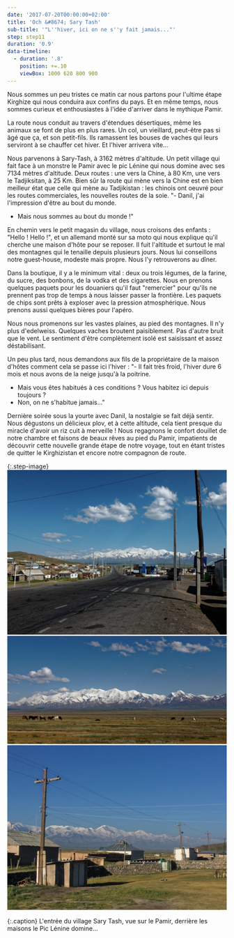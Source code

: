 ```yaml
---
date: '2017-07-20T00:00:00+02:00'
title: 'Och &#8674; Sary Tash'
sub-title: '"L''hiver, ici on ne s''y fait jamais..."'
step: step11
duration: '0.9'
data-timeline:
  - duration: '.8'
    position: +=.10
    viewBox: 1000 620 800 900
---
```

Nous sommes un peu tristes ce matin car nous partons pour l'ultime étape Kirghize qui nous conduira aux confins du pays. Et en même temps, nous sommes curieux et enthousiastes à l'idée d'arriver dans le mythique Pamir.

La route nous conduit au travers d'étendues désertiques, même les animaux se font de plus en plus rares. Un col, un vieillard, peut-être pas si âgé que ça, et son petit-fils. Ils ramassent les bouses de vaches qui leurs serviront à se chauffer cet hiver. Et l'hiver arrivera vite...

Nous parvenons à Sary-Tash, à 3162 mètres d'altitude. Un petit village qui fait face à un monstre le Pamir avec le pic Lénine qui nous domine avec ses 7134 mètres d'altitude. Deux routes : une vers la Chine, à 80 Km, une vers le Tadjiksitan, à 25 Km. Bien sûr la route qui mène vers la Chine est en bien meilleur état que celle qui mène au Tadjikistan : les chinois ont oeuvré pour les routes commerciales, les nouvelles routes de la soie.
"- Danil, j'ai l'impression d'être au bout du monde.
- Mais nous sommes au bout du monde !"

En chemin vers le petit magasin du village, nous croisons des enfants : "Hello ! Hello !", et un allemand monté sur sa moto qui nous explique qu'il cherche une maison d'hôte pour se reposer. Il fuit l'altitude et surtout le mal des montagnes qui le tenaille depuis plusieurs jours. Nous lui conseillons notre guest-house, modeste mais propre. Nous l'y retrouverons au dîner.

Dans la boutique, il y a le minimum vital : deux ou trois légumes, de la farine, du sucre, des bonbons, de la vodka et des cigarettes. Nous en prenons quelques paquets pour les douaniers qu'il faut "remercier" pour qu'ils ne prennent pas trop de temps à nous laisser passer la frontière. Les paquets de chips sont prêts à exploser avec la pression atmosphérique. Nous prenons aussi quelques bières pour l'apéro.

Nous nous promenons sur les vastes plaines, au pied des montagnes. Il n'y plus d'edelweiss. Quelques vaches broutent paisiblement. Pas d'autre bruit que le vent. Le sentiment d'être complètement isolé est saisissant et assez déstabilisant. 

Un peu plus tard, nous demandons aux fils de la propriétaire de la maison d'hôtes comment cela se passe ici l'hiver : 
"- Il fait très froid, l'hiver dure 6 mois et nous avons de la neige jusqu'à la poitrine.
- Mais vous êtes habitués à ces conditions ? Vous habitez ici depuis toujours ?
- Non, on ne s'habitue jamais..."

Dernière soirée sous la yourte avec Danil, la nostalgie se fait déjà sentir. Nous dégustons un délicieux plov, et à cette altitude, cela tient presque du miracle d'avoir un riz cuit à merveille ! Nous regagnons le confort douillet de notre chambre et faisons de beaux rêves au pied du Pamir, impatients de découvrir cette nouvelle grande étape de notre voyage, tout en étant tristes de quitter le Kirghizistan et encore notre compagnon de route.

{:.step-image}
[![](/assets/img/uploads/kyrgyzstan_21-07-2018_01.jpg)](/assets/img/uploads/kyrgyzstan_21-07-2018_01.jpg "Sary Tash")
[![](/assets/img/uploads/kyrgyzstan_21-07-2018_03.jpg)](/assets/img/uploads/kyrgyzstan_21-07-2018_03.jpg "Sary Tash")
[![](/assets/img/uploads/kyrgyzstan_21-07-2018_04.jpg)](/assets/img/uploads/kyrgyzstan_21-07-2018_04.jpg "Sary Tash")

{:.caption}
L'entrée du village Sary Tash, vue sur le Pamir, derrière les maisons le Pic Lénine domine...
